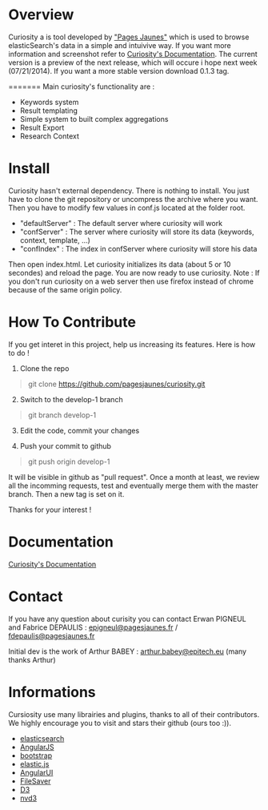 Overview 
========

Curiosity a is tool developed by ["Pages Jaunes"](http://www.pagesjaunes.fr/) which is used to browse elasticSearch's data in a simple and intuivive way.
If you want more information and screenshot refer to [Curiosity's Documentation](http://pagesjaunes.github.io/curiosity/).
The current version is a preview of the next release, which will occure i hope next week (07/21/2014). If you want a more stable version download 0.1.3 tag.

=======
Main curiosity's functionality are : 

* Keywords system
* Result templating 
* Simple system to built complex aggregations
* Result Export
* Research Context

Install 
===========

Curiosity hasn't external dependency. There is nothing to install. You just have to clone the git repository or uncompress the archive where you want. 
Then you have to modify few values in conf.js located at the folder root.

* "defaultServer" : The default server where curiosity will work
* "confServer" : The server where curiosity will store its data (keywords, context, template, ...)
* "confIndex" : The index in confServer where curiosity will store his data

Then open index.html. Let curiosity initializes its data (about 5 or 10 secondes) and reload the page. You are now ready to use curiosity. 
Note : If you don't run curiosity on a web server then use firefox instead of chrome because of the same origin policy.

How To Contribute
=================
If you get interet in this project, help us increasing its features. Here is how to do !

1. Clone the repo
> git clone https://github.com/pagesjaunes/curiosity.git

2. Switch to the develop-1 branch
> git branch develop-1

3. Edit the code, commit your changes

4. Push your commit to github
> git push origin develop-1

It will be visible in github as "pull request". Once a month at least, we review all the incomming requests, test and eventually merge them with the master branch. Then a new tag is set on it.

Thanks for your interest !

Documentation
=============

[Curiosity's Documentation](http://pagesjaunes.github.io/curiosity/)

Contact
=======

If you have any question about curisity you can contact Erwan PIGNEUL and Fabrice DEPAULIS : epigneul@pagesjaunes.fr / fdepaulis@pagesjaunes.fr

Initial dev is the work of Arthur BABEY : 	arthur.babey@epitech.eu (many thanks Arthur)

# Informations

Cursiosity use many librairies and plugins, thanks to all of their contributors. We highly encourage you to visit and stars their github (ours too :)).

* [elasticsearch](https://github.com/elasticsearch/elasticsearch)
* [AngularJS](https://github.com/angular/angular.js)
* [bootstrap](https://github.com/twbs/bootstrap)
* [elastic.js](https://github.com/fullscale/elastic.js)
* [AngularUI](http://angular-ui.github.io/)
* [FileSaver](https://github.com/eligrey/FileSaver.js/)
* [D3](https://github.com/mbostock/d3)
* [nvd3](https://github.com/novus/nvd3)
